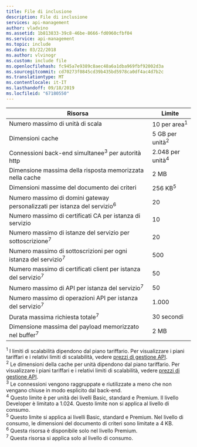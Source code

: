 ```yaml
---
title: File di inclusione
description: File di inclusione
services: api-management
author: vladvino
ms.assetid: 1b813833-39c8-46be-8666-fd0960cfbf04
ms.service: api-management
ms.topic: include
ms.date: 03/22/2018
ms.author: vlvinogr
ms.custom: include file
ms.openlocfilehash: fc945a7e9389c8aec48a6a1dba969fbf92002d3a
ms.sourcegitcommit: cd70273f0845cd39b435bd5978ca0df4ac4d7b2c
ms.translationtype: MT
ms.contentlocale: it-IT
ms.lasthandoff: 09/18/2019
ms.locfileid: "67180550"
---
```

| Risorsa | Limite |
| --- | --- |
| Numero massimo di unità di scala | 10 per area<sup>1</sup> |
| Dimensioni cache | 5 GB per unità<sup>2</sup> |
| Connessioni back-end simultanee<sup>3</sup> per autorità http | 2\.048 per unità<sup>4</sup> |
| Dimensione massima della risposta memorizzata nella cache | 2 MB |
| Dimensioni massime del documento dei criteri | 256 KB<sup>5</sup> | 
| Numero massimo di domini gateway personalizzati per istanza del servizio<sup>6</sup> | 20 |
| Numero massimo di certificati CA per istanza di servizio | 10 | 
| Numero massimo di istanze del servizio per sottoscrizione<sup>7</sup> | 20 | 
| Numero massimo di sottoscrizioni per ogni istanza del servizio<sup>7</sup> | 500 |
| Numero massimo di certificati client per istanza del servizio<sup>7</sup> | 50 | 
| Numero massimo di API per istanza del servizio<sup>7</sup> | 50 | 
| Numero massimo di operazioni API per istanza del servizio<sup>7</sup> | 1\.000 | 
| Durata massima richiesta totale<sup>7</sup> | 30 secondi | 
| Dimensione massima del payload memorizzato nel buffer<sup>7</sup> | 2 MB | 


<sup>1</sup> I limiti di scalabilità dipendono dal piano tariffario. Per visualizzare i piani tariffari e i relativi limiti di scalabilità, vedere [prezzi di gestione API](https://azure.microsoft.com/pricing/details/api-management/).<br/>
<sup>2</sup> Le dimensioni della cache per unità dipendono dal piano tariffario. Per visualizzare i piani tariffari e i relativi limiti di scalabilità, vedere [prezzi di gestione API](https://azure.microsoft.com/pricing/details/api-management/).<br/>
<sup>3</sup> Le connessioni vengono raggruppate e riutilizzate a meno che non vengano chiuse in modo esplicito dal back-end.<br/>
<sup>4</sup> Questo limite è per unità dei livelli Basic, standard e Premium. Il livello Developer è limitato a 1.024. Questo limite non si applica al livello di consumo.<br/> 
<sup>5</sup> Questo limite si applica ai livelli Basic, standard e Premium. Nel livello di consumo, le dimensioni del documento di criteri sono limitate a 4 KB.<br/>
<sup>6</sup> Questa risorsa è disponibile solo nel livello Premium.<br/>
<sup>7</sup> Questa risorsa si applica solo al livello di consumo.<br/>



